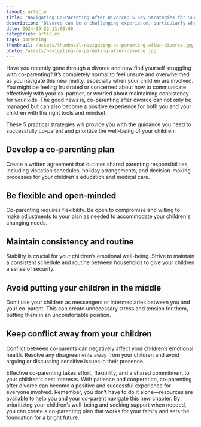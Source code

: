 ```yaml
---
layout: article
title: "Navigating Co-Parenting After Divorce: 5 Key Strategies for Success"
description: "Divorce can be a challenging experience, particularly when children are involved. However, while your marriage may be coming to an end, your role as parents remains crucial. Co-parenting after divorce can lead to a healthy, balanced environment for everyone, but it requires dedication, clear communication, and a willingness to collaborate. In this article, you’ll learn 5 key strategies for successfully managing co-parenting, ensuring both parents and children thrive through the transition."
date: 2024-09-22 11:00:00
categories: articles
tags: parenting
thumbnail: /assets/thumbnail-navigating-co-parenting-after-divorce.jpg
photo: /assets/navigating-co-parenting-after-divorce.jpg
---
```


Have you recently gone through a divorce and now find yourself struggling with co-parenting? It’s completely normal to feel unsure and overwhelmed as you navigate this new reality, especially when your children are involved. You might be feeling frustrated or concerned about how to communicate effectively with your ex-partner, or worried about maintaining consistency for your kids. The good news is, co-parenting after divorce can not only be managed but can also become a positive experience for both you and your children with the right tools and mindset.

These 5 practical strategies will provide you with the guidance you need to successfully co-parent and prioritize the well-being of your children:

Develop a co-parenting plan
--------
Create a written agreement that outlines shared parenting responsibilities, including visitation schedules, holiday arrangements, and decision-making processes for your children's education and medical care.

Be flexible and open-minded
--------
Co-parenting requires flexibility. Be open to compromise and willing to make adjustments to your plan as needed to accommodate your children's changing needs.

Maintain consistency and routine
--------
Stability is crucial for your children’s emotional well-being. Strive to maintain a consistent schedule and routine between households to give your children a sense of security.

Avoid putting your children in the middle
--------
Don’t use your children as messengers or intermediaries between you and your co-parent. This can create unnecessary stress and tension for them, putting them in an uncomfortable position.

Keep conflict away from your children
--------
Conflict between co-parents can negatively affect your children’s emotional health. Resolve any disagreements away from your children and avoid arguing or discussing sensitive issues in their presence.

Effective co-parenting takes effort, flexibility, and a shared commitment to your children's best interests. With patience and cooperation, co-parenting after divorce can become a positive and successful experience for everyone involved. Remember, you don’t have to do it alone—resources are available to help you and your co-parent navigate this new chapter. By prioritizing your children’s well-being and seeking support when needed, you can create a co-parenting plan that works for your family and sets the foundation for a bright future.